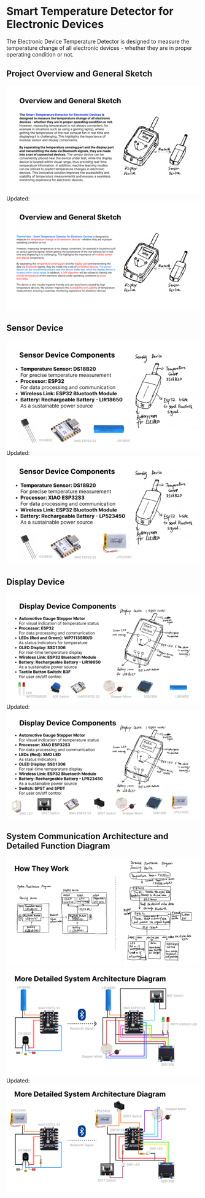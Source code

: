 # Smart Temperature Detector for Electronic Devices
The Electronic Device Temperature Detector is designed to measure the temperature change of all electronic devices - whether they are in proper operating condition or not.
## Project Overview and General Sketch
![](/assets/Slide1.png)
Updated:
![](/assets/Slide1Final.png)
## Sensor Device
![](/assets/Slide2.png)
Updated:
![](/assets/Slide2Final.png)
## Display Device
![](/assets/Slide3.png)
Updated:
![](/assets/Slide3Final.png)
## System Communication Architecture and Detailed Function Diagram
![](/assets/Slide4.png)
![](/assets/Slide5.png)
Updated:
![](/assets/Slide5Final.png)
